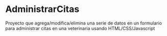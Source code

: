 # AdministrarCitas
Proyecto que agrega/modifica/elimina una serie de datos en un formulario para administrar citas en una veterinaria usando HTML/CSS/Javascript
